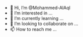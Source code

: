 - 👋 Hi, I’m @Mohammed-AlAql
- 👀 I’m interested in ...
- 🌱 I’m currently learning ...
- 💞️ I’m looking to collaborate on ...
- 📫 How to reach me ...

<!---
Mohammed-AlAql/Mohammed-AlAql is a ✨ special ✨ repository because its `README.md` (this file) appears on your GitHub profile.
You can click the Preview link to take a look at your changes.
--->
